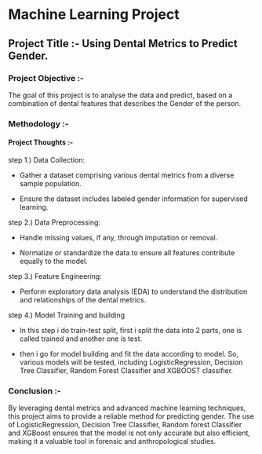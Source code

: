 
# Machine Learning Project

## Project Title :- Using Dental Metrics to Predict Gender.

### Project Objective :-

The goal of this project is to analyse the data and predict, based on a combination of dental features that  describes the Gender of the person.


### Methodology :-

#### Project Thoughts :-

 step 1.) Data Collection:

* Gather a dataset comprising various dental metrics from a diverse sample population.

* Ensure the dataset includes labeled gender information for supervised learning.

 step 2.) Data Preprocessing:

* Handle missing values, if any, through imputation or removal.

* Normalize or standardize the data to ensure all features contribute equally to the model.


 step 3.) Feature Engineering:

* Perform exploratory data analysis (EDA) to understand the distribution and relationships of the dental metrics.

 step 4.) Model Training and building 

* In this step i do train-test split, first i split the data into 2 parts, one is called trained and another one is test.

* then i go for model building and fit the data according to model. So, various models will be tested, including LogisticRegression, Decision Tree Classifier, Random Forest Classifier and XGBOOST classifier.

 ### Conclusion :-

 By leveraging dental metrics and advanced machine learning techniques, this project aims to provide a reliable method for predicting gender. The use of LogisticRegression, Decision Tree Classifier, Random forest Classifier and XGBoost ensures that the model is not only accurate but also efficient, making it a valuable tool in forensic and anthropological studies.




